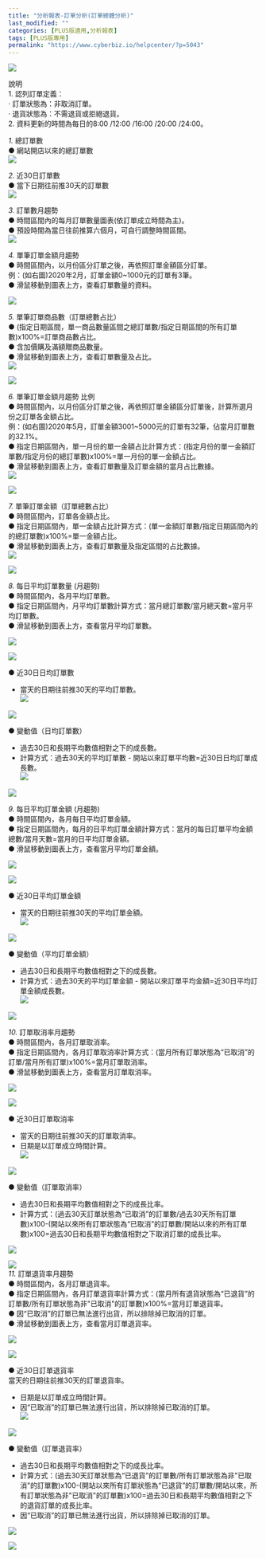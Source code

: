 ```yaml
---
title: "分析報表-訂單分析(訂單總體分析)"
last_modified: ""
categories: [PLUS版適用,分析報表]
tags: [PLUS版專用]
permalink: "https://www.cyberbiz.io/helpcenter/?p=5043"
---
```


![](https://www.cyberbiz.io/helpcenter/wp-content/uploads/PLUS版3.png)

說明  
1\. 認列訂單定義：  
· 訂單狀態為：非取消訂單。  
· 退貨狀態為：不需退貨或拒絕退貨。  
2\. 資料更新的時間為每日的8:00 /12:00 /16:00 /20:00 /24:00。  

_1._   總訂單數  
● 網站開店以來的總訂單數  
![](https://www.cyberbiz.co/support/wp-content/uploads/2020/08/圖表分析-訂單分析01.png)  

_2._   近30日訂單數  
● 當下日期往前推30天的訂單數  
![](https://www.cyberbiz.co/support/wp-content/uploads/2020/08/圖表分析-訂單分析-02.png)  

_3._   訂單數月趨勢  
● 時間區間內的每月訂單數量圖表(依訂單成立時間為主)。  
● 預設時間為當日往前推算六個月，可自行調整時間區間。  
![](https://www.cyberbiz.co/support/wp-content/uploads/2020/08/圖表分析-訂單分析03.png)  

_4._   單筆訂單金額月趨勢  
● 時間區間內，以月份區分訂單之後，再依照訂單金額區分訂單。  
例：(如右圖)2020年2月，訂單金額0~1000元的訂單有3筆。  
● 滑鼠移動到圖表上方，查看訂單數量的資料。  

![](https://www.cyberbiz.co/support/wp-content/uploads/2020/08/圖表分析-訂單分析04.png)  

_5._   單筆訂單商品數（訂單總數占比）  
● (指定日期區間，單一商品數量區間之總訂單數/指定日期區間的所有訂單數)x100%=訂單商品數占比。  
● 含加價購及滿額贈商品數量。  
● 滑鼠移動到圖表上方，查看訂單數量及占比。  
![](https://www.cyberbiz.co/support/wp-content/uploads/2020/08/圖表分析-訂單分析06.png)  

![](https://www.cyberbiz.co/support/wp-content/uploads/2020/08/圖表分析-訂單分析05.png)  

_6._   單筆訂單金額月趨勢 比例  
● 時間區間內，以月份區分訂單之後，再依照訂單金額區分訂單後，計算所選月份之訂單各金額占比。  
例：(如右圖)2020年5月，訂單金額3001~5000元的訂單有32筆，佔當月訂單數的32.1%。  
● 指定日期區間內，單一月份的單一金額占比計算方式：(指定月份的單一金額訂單數/指定月份的總訂單數)x100%=單一月份的單一金額占比。  
● 滑鼠移動到圖表上方，查看訂單數量及訂單金額的當月占比數據。  
![](https://www.cyberbiz.co/support/wp-content/uploads/2020/08/圖表分析-訂單分析07.png)  

![](https://www.cyberbiz.co/support/wp-content/uploads/2020/08/圖表分析-訂單分析08.png)  

_7._   單筆訂單金額（訂單總數占比）  
● 時間區間內，訂單各金額占比。  
● 指定日期區間內，單一金額占比計算方式：(單一金額訂單數/指定日期區間內的的總訂單數)x100%=單一金額占比。  
● 滑鼠移動到圖表上方，查看訂單數量及指定區間的占比數據。  
![](https://www.cyberbiz.co/support/wp-content/uploads/2020/08/圖表分析-訂單分析09.png)  

![](https://www.cyberbiz.co/support/wp-content/uploads/2020/08/圖表分析-訂單分析10.png)  

_8._   每日平均訂單數量 (月趨勢)  
● 時間區間內，各月平均訂單數。  
● 指定日期區間內，月平均訂單數計算方式：當月總訂單數/當月總天數=當月平均訂單數。  
● 滑鼠移動到圖表上方，查看當月平均訂單數。  

![](https://www.cyberbiz.co/support/wp-content/uploads/2020/08/圖表分析-訂單分析11.png)  

![](https://www.cyberbiz.co/support/wp-content/uploads/2020/08/圖表分析-訂單分析12.png)  

● 近30日日均訂單數  
* 當天的日期往前推30天的平均訂單數。  
![](https://www.cyberbiz.co/support/wp-content/uploads/2020/08/圖表分析-訂單分析15.png)  

![](https://www.cyberbiz.co/support/wp-content/uploads/2020/08/圖表分析-訂單分析13.png)  

● 變動值（日均訂單數）  
* 過去30日和長期平均數值相對之下的成長數。  
* 計算方式：過去30天的平均訂單數 - 開站以來訂單平均數=近30日日均訂單成長數。  
![](https://www.cyberbiz.co/support/wp-content/uploads/2020/08/圖表分析-訂單分析16-1.png)  

![](https://www.cyberbiz.co/support/wp-content/uploads/2020/08/圖表分析-訂單分析14.png)  

_9._   每日平均訂單金額 (月趨勢)  
● 時間區間內，各月每日平均訂單金額。  
● 指定日期區間內，每月的日平均訂單金額計算方式：當月的每日訂單平均金額總數/當月天數=當月的日平均訂單金額。  
● 滑鼠移動到圖表上方，查看當月平均訂單金額。  

![](https://www.cyberbiz.co/support/wp-content/uploads/2020/08/圖表分析-訂單分析18.png)  

![](https://www.cyberbiz.co/support/wp-content/uploads/2020/08/圖表分析-訂單分析17.png)  

● 近30日平均訂單金額  
* 當天的日期往前推30天的平均訂單金額。  
![](https://www.cyberbiz.co/support/wp-content/uploads/2020/08/圖表分析-訂單分析21.png)  

![](https://www.cyberbiz.co/support/wp-content/uploads/2020/08/圖表分析-訂單分析19.png)  

● 變動值（平均訂單金額）  
* 過去30日和長期平均數值相對之下的成長數。  
* 計算方式：過去30天的平均訂單金額 - 開站以來訂單平均金額=近30日平均訂單金額成長數。  
![](https://www.cyberbiz.co/support/wp-content/uploads/2020/08/圖表分析-訂單分析22.png)  

![](https://www.cyberbiz.co/support/wp-content/uploads/2020/08/圖表分析-訂單分析20.png)  

_10._   訂單取消率月趨勢  
● 時間區間內，各月訂單取消率。  
● 指定日期區間內，各月訂單取消率計算方式：(當月所有訂單狀態為“已取消”的訂單/當月所有訂單)x100%=當月訂單取消率。  
● 滑鼠移動到圖表上方，查看當月訂單取消率。  

![](https://www.cyberbiz.co/support/wp-content/uploads/2020/08/圖表分析-訂單分析25.png)  

![](https://www.cyberbiz.co/support/wp-content/uploads/2020/08/圖表分析-訂單分析23.png)  

● 近30日訂單取消率  
* 當天的日期往前推30天的訂單取消率。  
* 日期是以訂單成立時間計算。  
![](https://www.cyberbiz.co/support/wp-content/uploads/2020/08/圖表分析-訂單分析28.png)  

![](https://www.cyberbiz.co/support/wp-content/uploads/2020/08/圖表分析-訂單分析26.png)  

● 變動值（訂單取消率）  
* 過去30日和長期平均數值相對之下的成長比率。  
* 計算方式：(過去30天訂單狀態為“已取消”的訂單數/過去30天所有訂單數)x100-(開站以來所有訂單狀態為“已取消”的訂單數/開站以來的所有訂單數)x100=過去30日和長期平均數值相對之下取消訂單的成長比率。  

![](https://www.cyberbiz.co/support/wp-content/uploads/2020/08/圖表分析-訂單分析27.png)  

![](https://www.cyberbiz.co/support/wp-content/uploads/2020/08/圖表分析-訂單分析29.png)  
_11._   訂單退貨率月趨勢  
● 時間區間內，各月訂單退貨率。  
● 指定日期區間內，各月訂單退貨率計算方式：(當月所有退貨狀態為“已退貨”的訂單數/所有訂單狀態為非"已取消"的訂單數)x100%=當月訂單退貨率。  
● 因“已取消”的訂單已無法進行出貨，所以排除掉已取消的訂單。  
● 滑鼠移動到圖表上方，查看當月訂單退貨率。  

![](https://www.cyberbiz.co/support/wp-content/uploads/2020/08/圖表分析-訂單分析30.png)  

![](https://www.cyberbiz.co/support/wp-content/uploads/2020/08/圖表分析-訂單分析24.png)  

● 近30日訂單退貨率  
當天的日期往前推30天的訂單退貨率。  
* 日期是以訂單成立時間計算。  
* 因“已取消”的訂單已無法進行出貨，所以排除掉已取消的訂單。  
![](https://www.cyberbiz.co/support/wp-content/uploads/2020/08/圖表分析-訂單分析33.png)  

![](https://www.cyberbiz.co/support/wp-content/uploads/2020/08/圖表分析-訂單分析31.png)  

● 變動值（訂單退貨率）  
* 過去30日和長期平均數值相對之下的成長比率。  
* 計算方式：(過去30天訂單狀態為“已退貨”的訂單數/所有訂單狀態為非"已取消"的訂單數)x100-(開站以來所有訂單狀態為“已退貨”的訂單數/開站以來，所有訂單狀態為非"已取消"的訂單數)x100=過去30日和長期平均數值相對之下的退貨訂單的成長比率。  
* 因“已取消”的訂單已無法進行出貨，所以排除掉已取消的訂單。  

![](https://www.cyberbiz.co/support/wp-content/uploads/2020/08/圖表分析-訂單分析32.png)  

![](https://www.cyberbiz.co/support/wp-content/uploads/2020/08/圖表分析-訂單分析34.png)  

